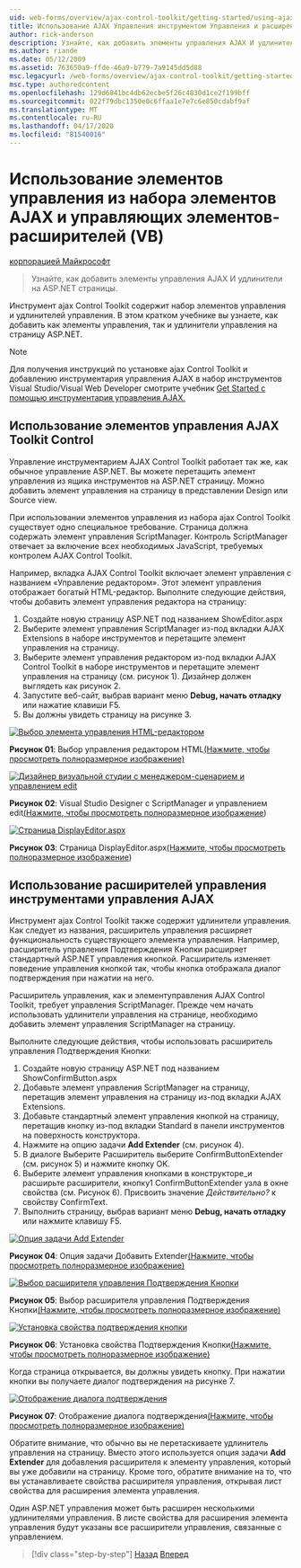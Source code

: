 ```yaml
---
uid: web-forms/overview/ajax-control-toolkit/getting-started/using-ajax-control-toolkit-controls-and-control-extenders-vb
title: Использование AJAX Управления инструментом Управления и расширения управления (VB) Документы Майкрософт
author: rick-anderson
description: Узнайте, как добавить элементы управления AJAX И удлинители на ASP.NET страницы.
ms.author: riande
ms.date: 05/12/2009
ms.assetid: 763650a9-ffde-46a9-b779-7a9145dd5d88
msc.legacyurl: /web-forms/overview/ajax-control-toolkit/getting-started/using-ajax-control-toolkit-controls-and-control-extenders-vb
msc.type: authoredcontent
ms.openlocfilehash: 129d6841bc4db62ecbe5f26c4830d1ce2f199bff
ms.sourcegitcommit: 022f79dbc1350e0c6ffaa1e7e7c6e850cdabf9af
ms.translationtype: MT
ms.contentlocale: ru-RU
ms.lasthandoff: 04/17/2020
ms.locfileid: "81540016"
---
```

# <a name="using-ajax-control-toolkit-controls-and-control-extenders-vb"></a>Использование элементов управления из набора элементов AJAX и управляющих элементов-расширителей (VB)

[корпорацией Майкрософт](https://github.com/microsoft)

> Узнайте, как добавить элементы управления AJAX И удлинители на ASP.NET страницы.

Инструмент ajax Control Toolkit содержит набор элементов управления и удлинителей управления. В этом кратком учебнике вы узнаете, как добавить как элементы управления, так и удлинители управления на страницу ASP.NET.

> [!NOTE] 
> 
> Для получения инструкций по установке ajax Control Toolkit и добавлению инструментария управления AJAX в набор инструментов Visual Studio/Visual Web Developer смотрите учебник [Get Started с помощью инструментария управления AJAX.](get-started-with-the-ajax-control-toolkit-vb.md)

## <a name="using-ajax-control-toolkit-controls"></a>Использование элементов управления AJAX Toolkit Control

Управление инструментарием AJAX Control Toolkit работает так же, как обычное управление ASP.NET. Вы можете перетащить элемент управления из ящика инструментов на ASP.NET страницу. Можно добавить элемент управления на страницу в представлении Design или Source view.

При использовании элементов управления из набора ajax Control Toolkit существует одно специальное требование. Страница должна содержать элемент управления ScriptManager. Контроль ScriptManager отвечает за включение всех необходимых JavaScript, требуемых контролем AJAX Control Toolkit.

Например, вкладка AJAX Control Toolkit включает элемент управления с названием «Управление редактором». Этот элемент управления отображает богатый HTML-редактор. Выполните следующие действия, чтобы добавить элемент управления редактора на страницу:

1. Создайте новую страницу ASP.NET под названием ShowEditor.aspx
2. Выберите элемент управления ScriptManager из-под вкладки AJAX Extensions в наборе инструментов и перетащите элемент управления на страницу.
3. Выберите элемент управления редактором из-под вкладки AJAX Control Toolkit в наборе инструментов и перетащите элемент управления на страницу (см. рисунок 1). Дизайнер должен выглядеть как рисунок 2.
4. Запустите веб-сайт, выбрав вариант меню **Debug, начать отладку** или нажатие клавиши F5.
5. Вы должны увидеть страницу на рисунке 3.

[![Выбор элемента управления HTML-редактором](using-ajax-control-toolkit-controls-and-control-extenders-vb/_static/image1.jpg)](using-ajax-control-toolkit-controls-and-control-extenders-vb/_static/image1.png)

**Рисунок 01**: Выбор управления редактором HTML[(Нажмите, чтобы просмотреть полноразмерное изображение)](using-ajax-control-toolkit-controls-and-control-extenders-vb/_static/image2.png)

[![Дизайнер визуальной студии с менеджером-сценарием и управлением edit](using-ajax-control-toolkit-controls-and-control-extenders-vb/_static/image2.jpg)](using-ajax-control-toolkit-controls-and-control-extenders-vb/_static/image3.png)

**Рисунок 02**: Visual Studio Designer с ScriptManager и управлением edit[(Нажмите, чтобы просмотреть полноразмерное изображение](using-ajax-control-toolkit-controls-and-control-extenders-vb/_static/image4.png))

[![Страница DisplayEditor.aspx](using-ajax-control-toolkit-controls-and-control-extenders-vb/_static/image3.jpg)](using-ajax-control-toolkit-controls-and-control-extenders-vb/_static/image5.png)

**Рисунок 03**: Страница DisplayEditor.aspx[(Нажмите, чтобы просмотреть полноразмерное изображение](using-ajax-control-toolkit-controls-and-control-extenders-vb/_static/image6.png))

## <a name="using-ajax-control-toolkit-control-extenders"></a>Использование расширителей управления инструментами управления AJAX

Инструмент ajax Control Toolkit также содержит удлинители управления. Как следует из названия, расширитель управления расширяет функциональность существующего элемента управления. Например, расширитель управления Подтверждения Кнопки расширяет стандартный ASP.NET управления кнопкой. Расширитель изменяет поведение управления кнопкой так, чтобы кнопка отображала диалог подтверждения при нажатии на него.

Расширитель управления, как и элементуправления AJAX Control Toolkit, требует управления ScriptManager. Прежде чем начать использовать удлинители управления на странице, необходимо добавить элемент управления ScriptManager на страницу.

Выполните следующие действия, чтобы использовать расширитель управления Подтверждения Кнопки:

1. Создайте новую страницу ASP.NET под названием ShowConfirmButton.aspx
2. Добавьте элемент управления ScriptManager на страницу, перетащив элемент управления на страницу из-под вкладки AJAX Extensions.
3. Добавьте стандартный элемент управления кнопкой на страницу, перетащив кнопку из-под вкладки Standard в панели инструментов на поверхность конструктора.
4. Нажмите на опцию задачи **Add Extender** (см. рисунок 4).
5. В диалоге Выберите Расширитель выберите ConfirmButtonExtender (см. рисунок 5) и нажмите кнопку OK.
6. Выберите элемент управления кнопками в конструкторе\_и расширьте расширители, кнопку1 ConfirmButtonExtender узла в окне свойства (см. Рисунок 6). Присвоить значение *Действительно?* к свойству ConfirmText.
7. Выполнить страницу, выбрав вариант меню **Debug, начать отладку** или нажмите клавишу F5.

[![Опция задачи Add Extender](using-ajax-control-toolkit-controls-and-control-extenders-vb/_static/image4.jpg)](using-ajax-control-toolkit-controls-and-control-extenders-vb/_static/image7.png)

**Рисунок 04**: Опция задачи Добавить Extender[(Нажмите, чтобы просмотреть полноразмерное изображение)](using-ajax-control-toolkit-controls-and-control-extenders-vb/_static/image8.png)

[![Выбор расширителя управления Подтверждения Кнопки](using-ajax-control-toolkit-controls-and-control-extenders-vb/_static/image5.jpg)](using-ajax-control-toolkit-controls-and-control-extenders-vb/_static/image9.png)

**Рисунок 05**: Выбор расширителя управления Подтверждения Кнопки[(Нажмите, чтобы просмотреть полноразмерное изображение)](using-ajax-control-toolkit-controls-and-control-extenders-vb/_static/image10.png)

[![Установка свойства подтверждения кнопки](using-ajax-control-toolkit-controls-and-control-extenders-vb/_static/image6.jpg)](using-ajax-control-toolkit-controls-and-control-extenders-vb/_static/image11.png)

**Рисунок 06**: Установка свойства Подтверждения Кнопки[(Нажмите, чтобы просмотреть полноразмерное изображение)](using-ajax-control-toolkit-controls-and-control-extenders-vb/_static/image12.png)

Когда страница открывается, вы должны увидеть кнопку. При нажатии кнопки вы получаете диалог подтверждения на рисунке 7.

[![Отображение диалога подтверждения](using-ajax-control-toolkit-controls-and-control-extenders-vb/_static/image7.jpg)](using-ajax-control-toolkit-controls-and-control-extenders-vb/_static/image13.png)

**Рисунок 07**: Отображение диалога подтверждения[(Нажмите, чтобы просмотреть полноразмерное изображение)](using-ajax-control-toolkit-controls-and-control-extenders-vb/_static/image14.png)

Обратите внимание, что обычно вы не перетаскиваете удлинитель управления на страницу. Вместо этого используется опция задачи **Add Extender** для добавления расширителя к элементу управления, который вы уже добавили на страницу. Кроме того, обратите внимание на то, что вы устанавливаете свойства расширителя управления, открывая лист свойства для расширения элемента управления.

Один ASP.NET управления может быть расширен несколькими удлинителями управления. В листе свойства для расширения элемента управления будут указаны все расширители управления, связанные с управлением.

> [!div class="step-by-step"]
> [Назад](get-started-with-the-ajax-control-toolkit-vb.md)
> [Вперед](creating-a-custom-ajax-control-toolkit-control-extender-vb.md)
